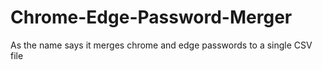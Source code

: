# Chrome-Edge-Password-Merger

As the name says it merges chrome and edge passwords to a single CSV file
